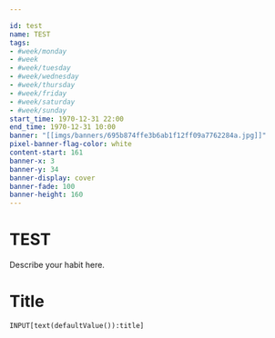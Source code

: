 ```yaml
---

id: test
name: TEST
tags:
- #week/monday 
- #week 
- #week/tuesday 
- #week/wednesday 
- #week/thursday 
- #week/friday 
- #week/saturday 
- #week/sunday
start_time: 1970-12-31 22:00
end_time: 1970-12-31 10:00
banner: "[[imgs/banners/695b874ffe3b6ab1f12ff09a7762284a.jpg]]"
pixel-banner-flag-color: white
content-start: 161
banner-x: 3
banner-y: 34
banner-display: cover
banner-fade: 100
banner-height: 160
---
```

# TEST

Describe your habit here.


# Title

```meta-bind
INPUT[text(defaultValue()):title]
```